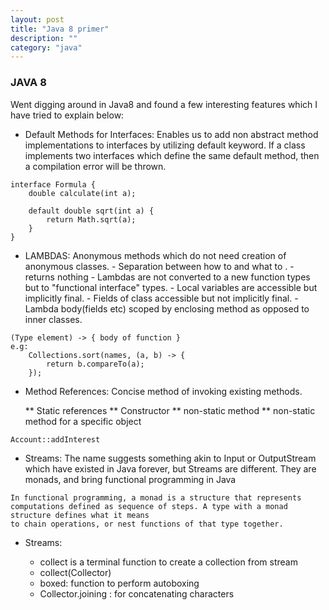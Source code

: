 ```yaml
---
layout: post
title: "Java 8 primer"
description: ""
category: "java"
---
```

### JAVA 8

Went digging around in Java8 and found a few interesting features which I have tried to explain below:

* Default Methods for Interfaces: Enables us to add non abstract method implementations to interfaces by utilizing default keyword. If a class implements two interfaces which define the same default method, then a compilation error will be thrown.

>
	
	interface Formula {
		double calculate(int a);

		default double sqrt(int a) {
			return Math.sqrt(a);
		}
	}	
	
* LAMBDAS: Anonymous methods which do not need creation of anonymous classes.
			- Separation between how to and what to .
			- returns nothing
			- Lambdas are not converted to a new function types but to "functional interface" types.
			- Local variables are accessible but implicitly final.
			- Fields of class accessible but not implicitly final.
			- Lambda body(fields etc) scoped by enclosing method as opposed to inner classes.


>

	(Type element) -> { body of function }
	e.g: 
		Collections.sort(names, (a, b) -> {
			return b.compareTo(a);
		});


* Method References: Concise method of invoking existing methods.
	
	** Static references
	** Constructor
	** non-static method
	** non-static method for a specific object

>
	Account::addInterest

* Streams: The name suggests something akin to Input or OutputStream which have existed in Java forever, but Streams are different. They are monads, and bring functional programming in Java

>
	In functional programming, a monad is a structure that represents computations defined as sequence of steps. A type with a monad structure defines what it means
	to chain operations, or nest functions of that type together.

* Streams:

	- collect is a terminal function to create a collection from stream
	- collect(Collector)
	- boxed: function to perform autoboxing
	- Collector.joining : for concatenating characters
